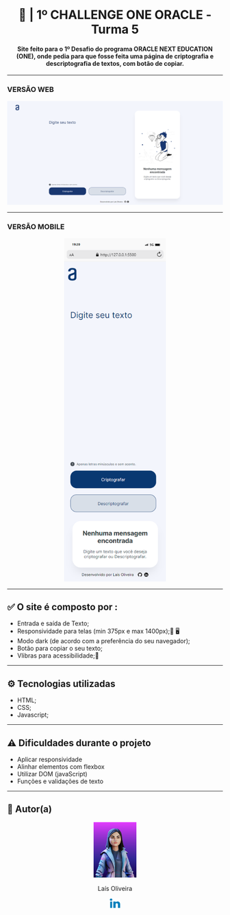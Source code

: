 <h1 align="center">
  <br>🔐 | 1º CHALLENGE ONE ORACLE - Turma 5
</h1>

<h4 align="center">
  Site feito para o 1º Desafio do programa ORACLE NEXT EDUCATION (ONE), onde pedia para que fosse feita uma página de criptografia e descriptografia de textos, com botão de copiar. 
</h4>

---

<h3>VERSÃO WEB</h3>

![Resultado final do projeto](./assets/img/web.png)

---

<h3>VERSÃO MOBILE</h3>

<p align="center">
  <img height="800px" src="./assets/img/mobile.png" />
</p>

---

## ✅ O site é composto por :

<ul>
  <li> Entrada e saída de Texto;</li>
  <li> Responsividade para telas (min 375px e max 1400px);📱 🖥</li>
  <li> Modo dark (de acordo com a preferência do seu navegador);</li>
  <li> Botão para copiar o seu texto;</li>
  <li>Vlibras para acessibilidade;👐</li>
</ul>

---

## ⚙ Tecnologias utilizadas

- HTML;
- CSS;
- Javascript;

---

## ⚠ Dificuldades durante o projeto

- Aplicar responsividade
- Alinhar elementos com flexbox
- Utilizar DOM (javaScript)
- Funções e validações de texto

---

## 👩 Autor(a)<br>

<p align="center">
  <a href="https://github.com/laisfrr" target="_blank">
        <img src="./assets/img/avatar.jpg" width="100px;" alt=""/></a>
</p>
<p align="center" > Laís Oliveira </p>

<p align="center">
  <a href="https://www.linkedin.com/in/laisfrr/" target="_blank">
        <img src="./assets/img/readme_linkedin_icon.svg" width="24px;" alt=""/>  
  </a> 
</p>
